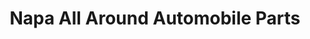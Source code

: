 ---
title: "Napa All Around Automobile Parts"
url: /belle-fourche/napa-all-around-automobile-parts/
shop: Autoteile
---